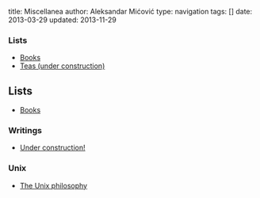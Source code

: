 title: Miscellanea
author: Aleksandar Mićović
type: navigation
tags: []
date: 2013-03-29
updated: 2013-11-29


### Lists

 * [Books](/lists/books/)
 * [Teas (under construction)](#)


## Lists
 * [Books](/misc/lists/books)


### Writings

 * [Under construction!](#)


### Unix

 * [The Unix philosophy](/misc/unix/the_unix_way/)